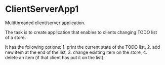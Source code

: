# ClientServerApp1
Multithreaded client/server application.

The task is to create application that enables to clients changing TODO list of a store.

It has the following options:
    1. print the current state of the TODO list,
    2. add new item at the end of the list,
    3. change existing item on the store,
    4. delete an item (if that client has put it on the list).
    
